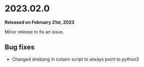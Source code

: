# 2023.02.0

**Released on February 21st, 2023**

Minor release to fix an issue.

## Bug fixes

- Changed shebang in cotainr script to always point to python3
